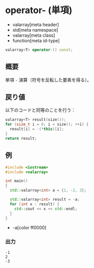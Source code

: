 # operator- (単項)
* valarray[meta header]
* std[meta namespace]
* valarray[meta class]
* function[meta id-type]

```cpp
valarray<T> operator-() const;
```

## 概要
単項 `-` 演算（符号を反転した要素を得る）。


## 戻り値
以下のコードと同等のことを行う：

```cpp
valarray<T> result(size());
for (size_t i = 0; i < size(); ++i) {
  result[i] = -(*this)[i];
}
return result;
```


## 例
```cpp
#include <iostream>
#include <valarray>

int main()
{
  std::valarray<int> a = {1, -2, 3};

  std::valarray<int> result = -a;
  for (int x : result) {
    std::cout << x << std::endl;
  }
}
```
* -a[color ff0000]

### 出力
```
-1
2
-3
```


